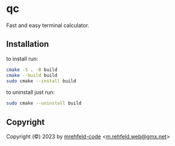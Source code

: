 # qc
Fast and easy terminal calculator.

## Installation
to install run:
```sh
cmake -S . -B build
cmake --build build
sudo cmake --install build
```
to uninstall just run:
```sh 
sudo cmake --uninstall build
```

## Copyright
Copyright (&copy;) 2023 by [mrehfeld-code](https://github.com/mrehfeld-code) <[m.rehfeld.web@gmx.net](mailto:m.rehfeld.web@gmx.net)>
